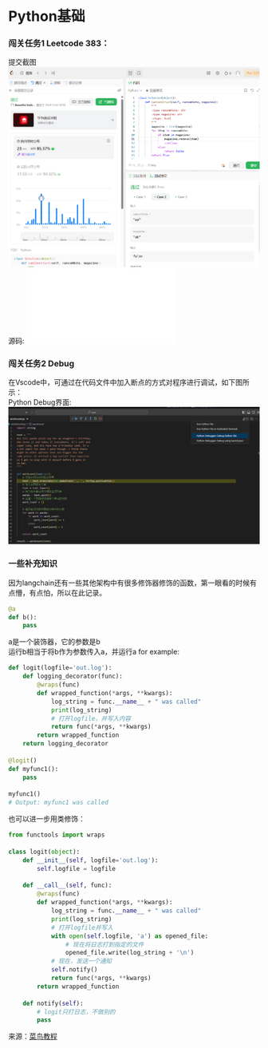 # Python基础
### 闯关任务1 Leetcode 383：
提交截图
![](./attachments/lc383.png)
源码:
![](./lc383.py)
### 闯关任务2 Debug
在Vscode中，可通过在代码文件中加入断点的方式对程序进行调试，如下图所示：  
Python Debug界面:
![](./attachments/python_debug_button.png)

### 一些补充知识
因为langchain还有一些其他架构中有很多修饰器修饰的函数，第一眼看的时候有点懵，有点怕，所以在此记录。
```python
@a
def b():
    pass
```
a是一个装饰器，它的参数是b   
运行b相当于将b作为参数传入a，并运行a
for example:  
```python
def logit(logfile='out.log'):
    def logging_decorator(func):
        @wraps(func)
        def wrapped_function(*args, **kwargs):
            log_string = func.__name__ + " was called"
            print(log_string)
            # 打开logfile，并写入内容
            return func(*args, **kwargs)
        return wrapped_function
    return logging_decorator
 
@logit()
def myfunc1():
    pass
 
myfunc1()
# Output: myfunc1 was called
```
也可以进一步用类修饰：
```python
from functools import wraps
 
class logit(object):
    def __init__(self, logfile='out.log'):
        self.logfile = logfile
 
    def __call__(self, func):
        @wraps(func)
        def wrapped_function(*args, **kwargs):
            log_string = func.__name__ + " was called"
            print(log_string)
            # 打开logfile并写入
            with open(self.logfile, 'a') as opened_file:
                # 现在将日志打到指定的文件
                opened_file.write(log_string + '\n')
            # 现在，发送一个通知
            self.notify()
            return func(*args, **kwargs)
        return wrapped_function
 
    def notify(self):
        # logit只打日志，不做别的
        pass
```

来源：[菜鸟教程](https://www.runoob.com/w3cnote/python-func-decorators.html)